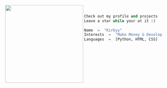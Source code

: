 <img align="left" src="https://media.tenor.com/IaHWusTft-sAAAAC/hasbulla.gif" width="250" /> 

```python
     
Check out my profile and projects
Leave a star while your at it :)
     
Name  =  "Kirbyy"
Interests  =  "Make Money & Development"
Languages  =  [Python, HTML, CSS]


```
